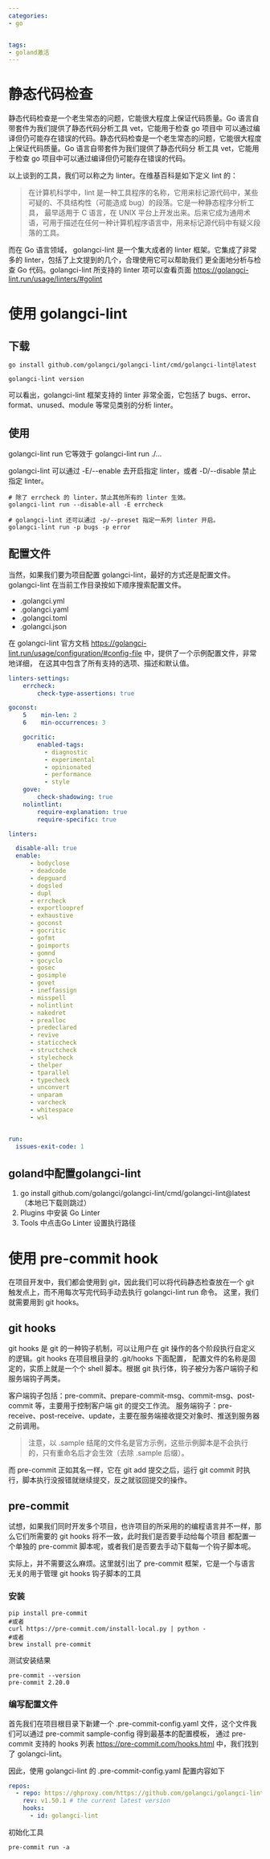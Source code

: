 ```yaml
---
categories:
- go


tags:
- goland激活
---
```

# 静态代码检查
静态代码检查是一个老生常态的问题，它能很大程度上保证代码质量。Go 语言自带套件为我们提供了静态代码分析工具 vet，它能用于检查 go 项目中
可以通过编译但仍可能存在错误的代码。静态代码检查是一个老生常态的问题，它能很大程度上保证代码质量。Go 语言自带套件为我们提供了静态代码分
析工具 vet，它能用于检查 go 项目中可以通过编译但仍可能存在错误的代码。
<!--more-->


以上谈到的工具，我们可以称之为 linter。在维基百科是如下定义 lint 的：
> 在计算机科学中，lint 是一种工具程序的名称，它用来标记源代码中，某些可疑的、不具结构性（可能造成 bug）的段落。它是一种静态程序分析工具，
> 最早适用于 C 语言，在 UNIX 平台上开发出来。后来它成为通用术语，可用于描述在任何一种计算机程序语言中，用来标记源代码中有疑义段落的工具。

而在 Go 语言领域， golangci-lint 是一个集大成者的 linter 框架。它集成了非常多的 linter，包括了上文提到的几个，合理使用它可以帮助我们
更全面地分析与检查 Go 代码。golangci-lint 所支持的 linter 项可以查看页面 https://golangci-lint.run/usage/linters/#golint



# 使用 golangci-lint

## 下载
```shell
go install github.com/golangci/golangci-lint/cmd/golangci-lint@latest

golangci-lint version

```
可以看出，golangci-lint 框架支持的 linter 非常全面，它包括了 bugs、error、format、unused、module 等常见类别的分析 linter。

## 使用
golangci-lint run 它等效于 golangci-lint run ./...  

golangci-lint 可以通过 -E/--enable 去开启指定 linter，或者 -D/--disable 禁止指定 linter。  
```shell
# 除了 errcheck 的 linter，禁止其他所有的 linter 生效。
golangci-lint run --disable-all -E errcheck

# golangci-lint 还可以通过 -p/--preset 指定一系列 linter 开启。
golangci-lint run -p bugs -p error
```

## 配置文件
当然，如果我们要为项目配置 golangci-lint，最好的方式还是配置文件。golangci-lint 在当前工作目录按如下顺序搜索配置文件。  
* .golangci.yml
* .golangci.yaml
* .golangci.toml
* .golangci.json

在 golangci-lint 官方文档 https://golangci-lint.run/usage/configuration/#config-file 中，提供了一个示例配置文件，非常地详细，
在这其中包含了所有支持的选项、描述和默认值。
```yaml
linters-settings:
    errcheck:
        check-type-assertions: true

goconst:
    5    min-len: 2
    6    min-occurrences: 3

    gocritic:
        enabled-tags:
          - diagnostic
          - experimental
          - opinionated
          - performance
          - style
    gove:
        check-shadowing: true
    nolintlint:
        require-explanation: true
        require-specific: true

linters:

  disable-all: true
  enable:
      - bodyclose
      - deadcode
      - depguard
      - dogsled
      - dupl
      - errcheck
      - exportloopref
      - exhaustive
      - goconst
      - gocritic
      - gofmt
      - goimports
      - gomnd
      - gocyclo
      - gosec
      - gosimple
      - govet
      - ineffassign
      - misspell
      - nolintlint
      - nakedret
      - prealloc
      - predeclared
      - revive
      - staticcheck
      - structcheck
      - stylecheck
      - thelper
      - tparallel
      - typecheck
      - unconvert
      - unparam
      - varcheck
      - whitespace
      - wsl


run:
  issues-exit-code: 1
```

## goland中配置golangci-lint
1. go install github.com/golangci/golangci-lint/cmd/golangci-lint@latest  （本地已下载则跳过）
1. Plugins 中安装 Go Linter
2. Tools 中点击Go Linter 设置执行路径


# 使用 pre-commit hook
在项目开发中，我们都会使用到 git，因此我们可以将代码静态检查放在一个 git 触发点上，而不用每次写完代码手动去执行 golangci-lint run 命令。
这里，我们就需要用到 git hooks。

## git hooks
git hooks 是 git 的一种钩子机制，可以让用户在 git 操作的各个阶段执行自定义的逻辑。git hooks 在项目根目录的 .git/hooks 下面配置，
配置文件的名称是固定的，实质上就是一个个 shell 脚本。根据 git 执行体，钩子被分为客户端钩子和服务端钩子两类。


客户端钩子包括：pre-commit、prepare-commit-msg、commit-msg、post-commit 等，主要用于控制客户端 git 的提交工作流。
服务端钩子：pre-receive、post-receive、update，主要在服务端接收提交对象时、推送到服务器之前调用。

> 注意，以 .sample 结尾的文件名是官方示例，这些示例脚本是不会执行的，只有重命名后才会生效（去除 .sample 后缀）。

而 pre-commit 正如其名一样，它在 git add 提交之后，运行 git commit 时执行，脚本执行没报错就继续提交，反之就驳回提交的操作。

## pre-commit
试想，如果我们同时开发多个项目，也许项目的所采用的的编程语言并不一样，那么它们所需要的 git hooks 将不一致，此时我们是否要手动给每个项目
都配置一个单独的 pre-commit 脚本呢，或者我们是否要去手动下载每一个钩子脚本呢。

实际上，并不需要这么麻烦。这里就引出了 pre-commit 框架，它是一个与语言无关的用于管理 git hooks 钩子脚本的工具

### 安装
```shell
pip install pre-commit
#或者
curl https://pre-commit.com/install-local.py | python -
#或者
brew install pre-commit
```
测试安装结果  
```shell
pre-commit --version
pre-commit 2.20.0
```

### 编写配置文件
首先我们在项目根目录下新建一个 .pre-commit-config.yaml 文件，这个文件我们可以通过 pre-commit sample-config 得到最基本的配置模板，
通过 pre-commit 支持的 hooks 列表 https://pre-commit.com/hooks.html 中，我们找到了 golangci-lint。  

因此，使用 golangci-lint 的 .pre-commit-config.yaml 配置内容如下  
```yaml
repos:
  - repo: https://ghproxy.com/https://github.com/golangci/golangci-lint
    rev: v1.50.1 # the current latest version
    hooks:
      - id: golangci-lint
```

初始化工具   
```shell
pre-commit run -a
```
